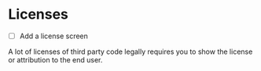# Licenses

- [ ] Add a license screen

A lot of licenses of third party code legally requires
you to show the license or attribution to the end user.
